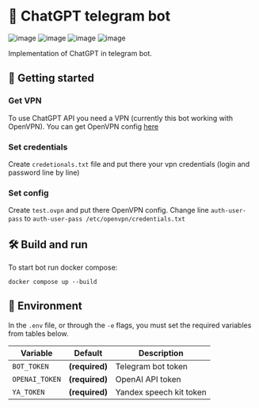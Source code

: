# 🤖 ChatGPT telegram bot

![image](https://img.shields.io/badge/Telegram-2CA5E0?style=for-the-badge&logo=telegram&logoColor=white)
![image](https://img.shields.io/badge/ChatGPT-74aa9c?style=for-the-badge&logo=openai&logoColor=white)
![image](https://img.shields.io/badge/Python-FFD43B?style=for-the-badge&logo=python&logoColor=blue)
![image](https://img.shields.io/badge/Docker-2CA5E0?style=for-the-badge&logo=docker&logoColor=white)

Implementation of ChatGPT in telegram bot.

## 🚀 Getting started

### Get VPN

To use ChatGPT API you need a VPN (currently this bot working with OpenVPN).
You can get OpenVPN config [here](https://t.me/FCK_RKN_bot)

### Set credentials

Create `credetionals.txt` file and put there your vpn credentials (login and password line by line)

### Set config

Create `test.ovpn` and put there OpenVPN config.
Change line `auth-user-pass` to `auth-user-pass /etc/openvpn/credentials.txt`

## 🛠️ Build and run

To start bot run docker compose:

`docker compose up --build`

## 🔐 Environment

In the `.env` file, or through the `-e` flags, you must set the required variables from
tables below.

| Variable       | Default        | Description             |
|----------------|----------------|-------------------------|
| `BOT_TOKEN`    | **(required)** | Telegram bot token      |
| `OPENAI_TOKEN` | **(required)** | OpenAI API token        |
| `YA_TOKEN`     | **(required)** | Yandex speech kit token |
